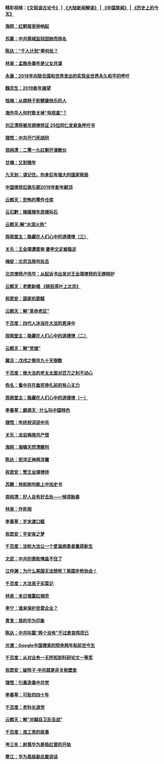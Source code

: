 #### 精彩视频：[《文昭谈古论今》](https://github.com/gfw-breaker/wenzhao/blob/master/README.md?t=01040031) | [《大陆新闻解读》](https://github.com/gfw-breaker/ntdtv-comedy/blob/master/README.md?t=01040031) | [《中国禁闻》](https://github.com/gfw-breaker/ntdtv-news/blob/master/README.md?t=01040031) | [《历史上的今天》](https://github.com/gfw-breaker/today-in-history/blob/master/README.md?t=01040031) 

#### [海网：红朝报丧钟响起](../pages/nsc993/n10951480.md?t=01040031) 

#### [苏蒙：中共燕城监狱因她而扬名](../pages/nsc993/n10951476.md?t=01040031) 

#### [陈达：“千人计划”牵何处？](../pages/nsc993/n10951466.md?t=01040031) 

#### [林泉：孟晚舟事件是父女共谋](../pages/nsc993/n10947780.md?t=01040031) 

#### [永康：2018年向联合国和世界发出的实现全世界永久和平的呼吁](../pages/nsc993/n10947756.md?t=01040031) 

#### [魏京生：2019新年展望](../pages/nsc993/n10947691.md?t=01040031) 

#### [恒梅：从病秧子到健康快乐的人](../pages/nsc993/n10947469.md?t=01040031) 

#### [海外华人何时能关掉“电视盒”？](../pages/nsc993/n10945406.md?t=01040031) 

#### [刘正清将被吊销律师证 25位同仁发紧急呼吁书](../pages/nsc993/n10944361.md?t=01040031) 

#### [理悟：中共开门死胡同](../pages/nsc993/n10944908.md?t=01040031) 

#### [郑纯清：二零一九红朝开演散伙](../pages/nsc993/n10944905.md?t=01040031) 

#### [甘楠：又到猪年](../pages/nsc993/n10944903.md?t=01040031) 

#### [九天剑：请记住，你身后有强大的国家税局](../pages/nsc993/n10944885.md?t=01040031) 

#### [中国律师后俱乐部2019年新年献词](../pages/nsc993/n10944348.md?t=01040031) 

#### [云鹤天：恐怖的零件仓库](../pages/nsc993/n10942847.md?t=01040031) 

#### [云石黔：猪瘟猪年思猪叫石](../pages/nsc993/n10943180.md?t=01040031) 

#### [云鹤天:解“水深火热”](../pages/nsc993/n10942828.md?t=01040031) 

#### [观雨堂主：隐藏在人们心中的道德律（三）](../pages/nsc993/n10941445.md?t=01040031) 

#### [关乐：王全璋遭密审 妻李文足被稳足](../pages/nsc993/n10941420.md?t=01040031) 

#### [梅绽：北京当局何处去](../pages/nsc993/n10941407.md?t=01040031) 

#### [北京律师卢伟华：从起诉书出发对王全璋律师的无罪辩护](../pages/nsc993/n10939303.md?t=01040031) 

#### [云鹤天：老歌新唱 《挑担茶叶上北京》](../pages/nsc993/n10937870.md?t=01040031) 

#### [祝君安：国家机密赋](../pages/nsc993/n10937863.md?t=01040031) 

#### [云鹤天：解“革命老区”](../pages/nsc993/n10937858.md?t=01040031) 

#### [千百度：四代人沐浴在大法的恩泽中](../pages/nsc993/n10937630.md?t=01040031) 

#### [观雨堂主：隐藏在人们心中的道德律（二）](../pages/nsc993/n10937219.md?t=01040031) 

#### [云鹤天：解“党旗”](../pages/nsc993/n10937211.md?t=01040031) 

#### [冀旦：戊戌之倒共九十天倒数](../pages/nsc993/n10937168.md?t=01040031) 

#### [千百度：修大法的老太太面对百万之利不动心](../pages/nsc993/n10934913.md?t=01040031) 

#### [佚名：看中共在垂死挣扎前的有心无力](../pages/nsc993/n10934707.md?t=01040031) 

#### [观雨堂主：隐藏在人们心中的道德律（一）](../pages/nsc993/n10934699.md?t=01040031) 

#### [李春草：鹧鸪天 ‧ 什么叫中国特色](../pages/nsc993/n10934694.md?t=01040031) 

#### [理悟：年终祝词送中共](../pages/nsc993/n10933269.md?t=01040031) 

#### [关乐：龙岩祸根共产恨](../pages/nsc993/n10933253.md?t=01040031) 

#### [海网：海啸天然清醒剂](../pages/nsc993/n10933251.md?t=01040031) 

#### [陈达：拒洋正神拜洋魔](../pages/nsc993/n10933235.md?t=01040031) 

#### [祝君安：赞王全璋律师](../pages/nsc993/n10933273.md?t=01040031) 

#### [苏醒：他和她均能上中加史书](../pages/nsc993/n10933262.md?t=01040031) 

#### [郑纯清：好人自有好去处——悼郑贻春](../pages/nsc993/n10933256.md?t=01040031) 

#### [林泉：作死相](../pages/nsc993/n10933248.md?t=01040031) 

#### [李春草：岁末渡口赋](../pages/nsc993/n10933243.md?t=01040031) 

#### [祝君安：平安夜之梦](../pages/nsc993/n10931089.md?t=01040031) 

#### [千百度：法轮大法让一个爱滋病患者重获新生](../pages/nsc993/n10931128.md?t=01040031) 

#### [文武：中共的衰败掩盖不住了](../pages/nsc993/n10931085.md?t=01040031) 

#### [江仲渊：为什么美国无法禁枪？美国步枪协会！](../pages/nsc993/n10931078.md?t=01040031) 

#### [千百度：大法弟子买菜记](../pages/nsc993/n10929626.md?t=01040031) 

#### [林泉：末日喧嚣红祸完](../pages/nsc993/n10929158.md?t=01040031) 

#### [李宁：谁来保护民营企业？](../pages/nsc993/n10929049.md?t=01040031) 

#### [青言：我的华为印象](../pages/nsc993/n10927223.md?t=01040031) 

#### [陈达：中共叫嚣“两个没有”不过是哀鸣而已](../pages/nsc993/n10927213.md?t=01040031) 

#### [光谱：Google中国搜索的短命两年和前世今生](../pages/nsc993/n10927202.md?t=01040031) 

#### [千百度：从对业务一无所知到科研论文一等奖](../pages/nsc993/n10924400.md?t=01040031) 

#### [祝君安：破阵子‧中共就是非关税壁垒](../pages/nsc993/n10924033.md?t=01040031) 

#### [理悟：引毒造毒中共党](../pages/nsc993/n10922164.md?t=01040031) 

#### [李春草：可耻的四十年](../pages/nsc993/n10922095.md?t=01040031) 

#### [千百度：老科长退党](../pages/nsc993/n10922047.md?t=01040031) 

#### [云鹤天：解“对越自卫反击战”](../pages/nsc993/n10921340.md?t=01040031) 

#### [千百度：涨工资的故事](../pages/nsc993/n10919446.md?t=01040031) 

#### [岑三冬：射落华为是捣红营的开始](../pages/nsc993/n10919253.md?t=01040031) 

#### [寒江：华为高级副总裁讲话](../pages/nsc993/n10919239.md?t=01040031) 

